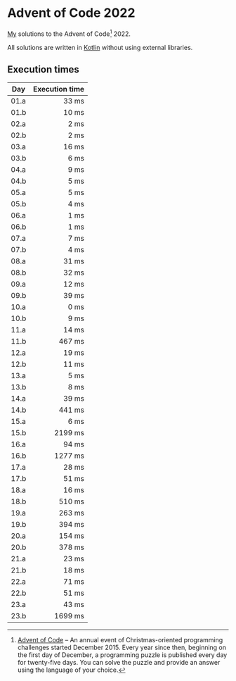 # Advent of Code 2022

[My][github] solutions to the Advent of Code[^aoc] 2022.

All solutions are written in [Kotlin][kotlin] without using external libraries.

## Execution times

| Day  | Execution time |
|------|---------------:|
| 01.a |          33 ms |
| 01.b |          10 ms |
| 02.a |           2 ms |
| 02.b |           2 ms |
| 03.a |          16 ms |
| 03.b |           6 ms |
| 04.a |           9 ms |
| 04.b |           5 ms |
| 05.a |           5 ms |
| 05.b |           4 ms |
| 06.a |           1 ms |
| 06.b |           1 ms |
| 07.a |           7 ms |
| 07.b |           4 ms |
| 08.a |          31 ms |
| 08.b |          32 ms |
| 09.a |          12 ms |
| 09.b |          39 ms |
| 10.a |           0 ms |
| 10.b |           9 ms |
| 11.a |          14 ms |
| 11.b |         467 ms |
| 12.a |          19 ms |
| 12.b |          11 ms |
| 13.a |           5 ms |
| 13.b |           8 ms |
| 14.a |          39 ms |
| 14.b |         441 ms |
| 15.a |           6 ms |
| 15.b |        2199 ms |
| 16.a |          94 ms |
| 16.b |        1277 ms |
| 17.a |          28 ms |
| 17.b |          51 ms |
| 18.a |          16 ms |
| 18.b |         510 ms |
| 19.a |         263 ms |
| 19.b |         394 ms |
| 20.a |         154 ms |
| 20.b |         378 ms |
| 21.a |          23 ms |
| 21.b |          18 ms |
| 22.a |          71 ms |
| 22.b |          51 ms |
| 23.a |          43 ms |
| 23.b |        1699 ms |

[^aoc]:
    [Advent of Code][aoc] – An annual event of Christmas-oriented programming challenges started December 2015.
    Every year since then, beginning on the first day of December, a programming puzzle is published every day for twenty-five days.
    You can solve the puzzle and provide an answer using the language of your choice.

[aoc]: https://adventofcode.com
[github]: https://github.com/pghj
[kotlin]: https://kotlinlang.org

